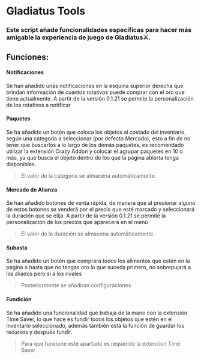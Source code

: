 # Gladiatus Tools
### Este script añade funcionalidades específicas para hacer más amigable la experiencia de juego de Gladiatus⚔.

## Funciones:
#### Notificaciones
Se han añadido unas notificaciones en la esquina superior derecha que brindan información de cuantos rotativos puede comprar con el oro que tiene actualmente.
A partir de la versión 0.1.21 se permite la personalización de los rotativos a notificar

#### Paquetes
Se ha añadido un botón que coloca los objetos al costado del inventario, según una categoría a seleccionar (por defecto Mercado), esto a fin de no tener que buscarlos a lo largo de los demás paquetes, es recomendado utilizar la extensión Crazy Addon y colocar el agrupar paquetes en 10 o más, ya que busca el objeto dentro de los que la página abierta tenga disponibles.
> El valor de la categoría se almacena automáticamente.

#### Mercado de Alianza
Se han añadido botones de venta rápida, de manera que al presionar alguno de estos botones se venderá por el precio que esté marcado y seleccionará la duración que se elija.
A partir de la versión 0.1.21 se permite la personalización de los precios que aparecerá en el menú
> El valor de la duración se almacena automáticamente.

#### Subasta
Se ha añadido un botón que comprará todos los alimentos que estén en la página o hasta que no tengas oro lo que suceda primero, no sobrepujará a los aliados pero si a los rivales
> Posteriormente se añadiran configuraciones

#### Fundición
Se ha añadido una funcionalidad que trabaja de la mano con la extensión Time Saver, lo que hace es fundir todos los objetos que estén en el inventario seleccionado, además también está la función de guardar los recursos y después fundir.
> Para que funcione este apartado es requerido la extencion Time Saver
